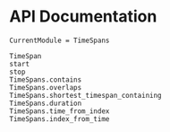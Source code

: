 # API Documentation

```@meta
CurrentModule = TimeSpans
```

```@docs
TimeSpan
start
stop
TimeSpans.contains
TimeSpans.overlaps
TimeSpans.shortest_timespan_containing
TimeSpans.duration
TimeSpans.time_from_index
TimeSpans.index_from_time
```
